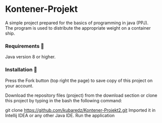 # Kontener-Projekt

A simple project prepared for the basics of programming in java (PPJ).<br>
The program is used to distribute the appropriate weight on a container ship.

### Requirements 🔧 <br>
Java version 8 or higher.
<br>

### Installation 🔌 <br>
Press the Fork button (top right the page) to save copy of this project on your account.

Download the repository files (project) from the download section or clone this project by typing in the bash the following command:

git clone https://github.com/kubaredz/Kontener-Projekt2.git
Imported it in Intellij IDEA or any other Java IDE.
Run the application